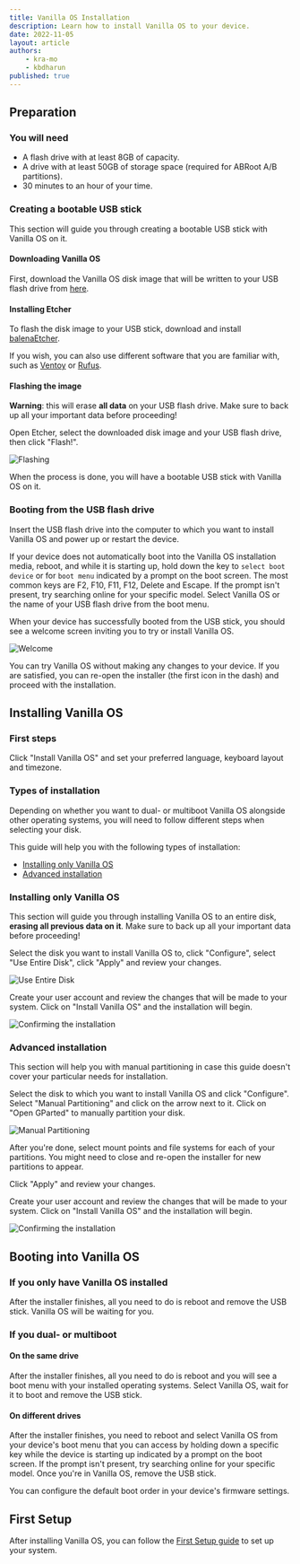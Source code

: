 ```yaml
---
title: Vanilla OS Installation
description: Learn how to install Vanilla OS to your device.
date: 2022-11-05
layout: article
authors: 
    - kra-mo
    - kbdharun
published: true
---
```


## Preparation

### You will need

- A flash drive with at least 8GB of capacity.
- A drive with at least 50GB of storage space (required for ABRoot A/B partitions).
- 30 minutes to an hour of your time.

### Creating a bootable USB stick

This section will guide you through creating a bootable USB stick with Vanilla OS on it.

#### Downloading Vanilla OS

First, download the Vanilla OS disk image that will be written to your USB flash drive from [here](https://vanillaos.org/).

#### Installing Etcher

To flash the disk image to your USB stick, download and install [balenaEtcher](https://www.balena.io/etcher/).

If you wish, you can also use different software that you are familiar with, such as [Ventoy](https://www.ventoy.net/) or [Rufus](https://rufus.ie/).

#### Flashing the image

**Warning**: this will erase **all data** on your USB flash drive. Make sure to back up all your important data before proceeding!

Open Etcher, select the downloaded disk image and your USB flash drive, then click "Flash!".

![Flashing](/assets/uploads/installation-flashing.webp)

When the process is done, you will have a bootable USB stick with Vanilla OS on it.

### Booting from the USB flash drive

Insert the USB flash drive into the computer to which you want to install Vanilla OS and power up or restart the device.

If your device does not automatically boot into the Vanilla OS installation media, reboot, and while it is starting up, hold down the key to `select boot device` or for `boot menu` indicated by a prompt on the boot screen. The most common keys are F2, F10, F11, F12, Delete and Escape. If the prompt isn't present, try searching online for your specific model. Select Vanilla OS or the name of your USB flash drive from the boot menu.

When your device has successfully booted from the USB stick, you should see a welcome screen inviting you to try or install Vanilla OS.

![Welcome](/assets/uploads/installer-welcome.webp)

You can try Vanilla OS without making any changes to your device. If you are satisfied, you can re-open the installer (the first icon in the dash) and proceed with the installation.

## Installing Vanilla OS

### First steps

Click "Install Vanilla OS" and set your preferred language, keyboard layout and timezone.

### Types of installation

Depending on whether you want to dual- or multiboot Vanilla OS alongside other operating systems, you will need to follow different steps when selecting your disk.

This guide will help you with the following types of installation:
- [Installing only Vanilla OS](/2022/11/05/installation.html#title10)
- [Advanced installation](/2022/11/05/installation.html#title11)

### Installing only Vanilla OS

This section will guide you through installing Vanilla OS to an entire disk, **erasing all previous data on it**. Make sure to back up all your important data before proceeding!

Select the disk you want to install Vanilla OS to, click "Configure", select "Use Entire Disk", click "Apply" and review your changes.

![Use Entire Disk](/assets/uploads/installer-use-entire-disk.webp)

Create your user account and review the changes that will be made to your system. Click on "Install Vanilla OS" and the installation will begin.

![Confirming the installation](/assets/uploads/installer-confirm-installation.webp)

### Advanced installation

This section will help you with manual partitioning in case this guide doesn't cover your particular needs for installation.

Select the disk to which you want to install Vanilla OS and click "Configure". Select "Manual Partitioning" and click on the arrow next to it. Click on "Open GParted" to manually partition your disk.

![Manual Partitioning](/assets/uploads/installer-manual-partitioning.webp)

After you're done, select mount points and file systems for each of your partitions. You might need to close and re-open the installer for new partitions to appear.

Click "Apply" and review your changes.

Create your user account and review the changes that will be made to your system. Click on "Install Vanilla OS" and the installation will begin.

![Confirming the installation](/assets/uploads/installer-confirm-installation.webp)

## Booting into Vanilla OS

### If you only have Vanilla OS installed

After the installer finishes, all you need to do is reboot and remove the USB stick. Vanilla OS will be waiting for you.

### If you dual- or multiboot

#### On the same drive

After the installer finishes, all you need to do is reboot and you will see a boot menu with your installed operating systems. Select Vanilla OS, wait for it to boot and remove the USB stick.

#### On different drives

After the installer finishes, you need to reboot and select Vanilla OS from your device's boot menu that you can access by holding down a specific key while the device is starting up indicated by a prompt on the boot screen. If the prompt isn't present, try searching online for your specific model. Once you're in Vanilla OS, remove the USB stick.

You can configure the default boot order in your device's firmware settings.

## First Setup

After installing Vanilla OS, you can follow the [First Setup guide](/2022/11/18/first-setup.html) to set up your system.
